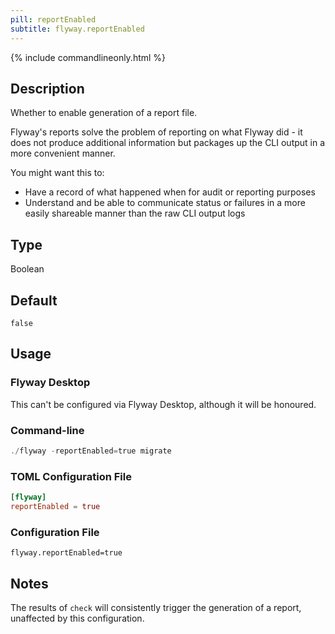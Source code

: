 ```yaml
---
pill: reportEnabled
subtitle: flyway.reportEnabled
---
```


{% include commandlineonly.html %}

## Description

Whether to enable generation of a report file.

Flyway's reports solve the problem of reporting on what Flyway did - it does not produce additional information but packages up the CLI output in a more convenient manner.

 You might want this to:
 * Have a record of what happened when for audit or reporting purposes
 * Understand and be able to communicate status or failures in a more easily shareable manner than the raw CLI output logs

## Type

Boolean

## Default

`false`

## Usage

### Flyway Desktop

This can't be configured via Flyway Desktop, although it will be honoured.

### Command-line

```powershell
./flyway -reportEnabled=true migrate
```

### TOML Configuration File

```toml
[flyway]
reportEnabled = true
```

### Configuration File

```properties
flyway.reportEnabled=true
```

## Notes

The results of `check` will consistently trigger the generation of a report, unaffected by this configuration.